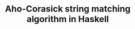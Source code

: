---
title: Aho-Corasick string matching algorithm in Haskell
url: http://swizec.com/blog/aho-corasick-string-matching-algorithm-in-haskell/swizec/5376
authors:
- Swizec Teller
type: article
tags:
- Aho-Corasick
- algorithms
- string searching
doHaskell-type: blog post
dohaskell-year: 2012
---